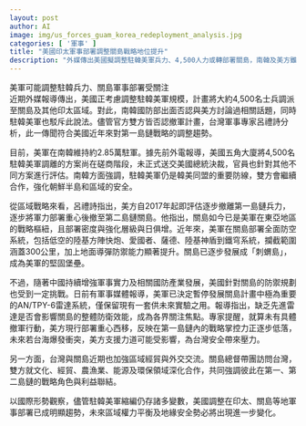 ```yaml
---
layout: post
author: AI
image: img/us_forces_guam_korea_redeployment_analysis.jpg
categories: [ '軍事' ]
title: "美國印太軍事部署調整關島戰略地位提升"
description: "外媒傳出美國擬調整駐韓美軍兵力、4,500人力或轉部署關島，南韓及美方雖然否認討論撤軍，但專家分析此舉契合近年第一島鏈戰略重整。美軍逐步將兵力重心後撤到第二島鏈的關島，加強防空與導彈防禦、建設成為東亞戰略樞紐。不過，面對中國軍力壯大與關島防禦系統改變，美方在區域的戰略掌控力受到新考驗；台灣安全與未來台海情勢也因此備受矚目。台灣與關島近期強化經貿與外交合作，凸顯雙方於第一、第二島鏈的重要角色。儘管駐韓美軍縮編仍未定案，美國在印太及關島的軍事再部署已成新趨勢，區域權力平衡與地緣安全將進一步調整。"
---
```

美軍可能調整駐韓兵力、關島軍事部署受關注  
近期外媒報導傳出，美國正考慮調整駐韓美軍規模，計畫將大約4,500名士兵調派至關島及其他印太區域。對此，南韓國防部出面否認與美方討論過相關話題，同時駐韓美軍也駁斥此說法。儘管官方雙方皆否認撤軍計畫，台灣軍事專家呂禮詩分析，此一傳聞符合美國近年來對第一島鏈戰略的調整趨勢。

目前，美軍在南韓維持約2.85萬駐軍。據先前外電報導，美國五角大廈將4,500名駐韓美軍調離的方案尚在磋商階段，未正式送交美國總統決裁，官員也針對其他不同方案進行評估。南韓方面強調，駐韓美軍仍是韓美同盟的重要防線，雙方會繼續合作，強化朝鮮半島和區域的安全。

從區域戰略來看，呂禮詩指出，美方自2017年起即評估逐步撤離第一島鏈兵力，逐步將軍力部署重心後撤至第二島鏈關島。他指出，關島如今已是美軍在東亞地區的戰略樞紐，且部署密度與強化層級與日俱增。近年來，美軍在關島部署全面防空系統，包括低空的陸基方陣快炮、愛國者、薩德、陸基神盾到鐵穹系統，攔截範圍涵蓋300公里，加上地面導彈防禦能力顯著提升。關島已逐步發展成「刺蝟島」，成為美軍的堅固堡壘。

不過，隨著中國持續增強軍事實力及相關國防產業發展，美國針對關島的防禦規劃也受到一定挑戰。日前有軍事媒體報導，美軍已決定暫停發展關島計畫中極為重要的AN/TPY-6雷達系統，僅保留現有一套供未來實驗之用。報導指出，缺乏先進雷達是否會影響關島的整體防衛效能，成為各界關注焦點。專家提醒，就算未有具體撤軍行動，美方現行部署重心西移，反映在第一島鏈內的戰略掌控力正逐步低落，未來若台海爆發衝突，美方支援力道可能受影響，為台灣安全帶來壓力。

另一方面，台灣與關島近期也加強區域經貿與外交交流。關島總督帶團訪問台灣，雙方就文化、經貿、農漁業、能源及環保領域深化合作，共同強調彼此在第一、第二島鏈的戰略角色與利益聯結。  

以國際形勢觀察，儘管駐韓美軍縮編仍存諸多變數，美國調整在印太、關島等地軍事部署已成明顯趨勢，未來區域權力平衡及地緣安全勢必將出現進一步變化。